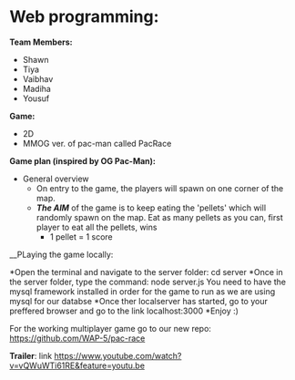 # Web programming:
__Team Members:__
* Shawn 
* Tiya
* Vaibhav
* Madiha 
* Yousuf

__Game:__
* 2D
* MMOG ver. of pac-man called PacRace

__Game plan (inspired by OG Pac-Man):__
* General overview
  * On entry to the game, the players will spawn on one corner of the map.
  * ***The AIM*** of the game is to keep eating the 'pellets' which will randomly spawn on the map. Eat as many pellets as you can, first player to eat all the pellets, wins
    * 1 pellet = 1 score
    
 __PLaying the game locally: 

*Open the terminal and navigate to the server folder: cd server
*Once in the server folder, type the command: node server.js You need to have the mysql framework installed in order for the game to run as we are using mysql for our databse
*Once ther localserver has started, go to your preffered browser and go to the link localhost:3000
*Enjoy :)
  
  
For the working multiplayer game go to our new repo: https://github.com/WAP-5/pac-race

__Trailer__: link https://www.youtube.com/watch?v=vQWuWTi61RE&feature=youtu.be


